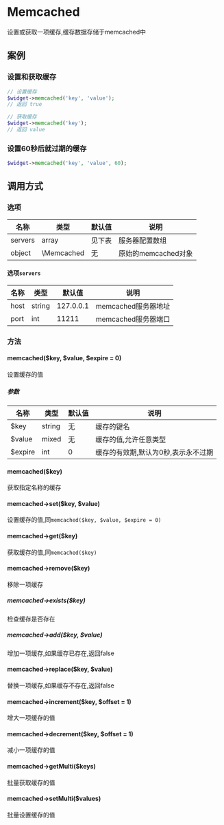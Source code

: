 Memcached
=========

设置或获取一项缓存,缓存数据存储于memcached中

案例
----

### 设置和获取缓存
```php
// 设置缓存
$widget->memcached('key', 'value');
// 返回 true

// 获取缓存
$widget->memcached('key');
// 返回 value
```

### 设置60秒后就过期的缓存
```php
$widget->memcached('key', 'value', 60);
```

调用方式
-------

### 选项

| 名称       | 类型         | 默认值                 | 说明                                                    |
|------------|--------------|------------------------|---------------------------------------------------------|
| servers    | array        | 见下表                 | 服务器配置数组                                          |
| object     | \Memcached   | 无                     | 原始的memcached对象                                     |

#### 选项`servers`
| 名称       | 类型         | 默认值                 | 说明                                                    |
|------------|--------------|------------------------|---------------------------------------------------------|
| host       | string       | 127.0.0.1              | memcached服务器地址                                     |
| port       | int          | 11211                  | memcached服务器端口                                     |

### 方法

#### memcached($key, $value, $expire = 0)
设置缓存的值

##### 参数

| 名称      | 类型      | 默认值    | 说明                                  |
|-----------|-----------|-----------|---------------------------------------|
| $key      | string    | 无        | 缓存的键名                            |
| $value    | mixed     | 无        | 缓存的值,允许任意类型                 |
| $expire   | int       | 0         | 缓存的有效期,默认为0秒,表示永不过期   |

#### memcached($key)
获取指定名称的缓存

#### memcached->set($key, $value)
设置缓存的值,同`memcached($key, $value, $expire = 0)`

#### memcached->get($key)
获取缓存的值,同`memcached($key)`

#### memcached->remove($key)
移除一项缓存

##### memcached->exists($key)
检查缓存是否存在

##### memcached->add($key, $value)
增加一项缓存,如果缓存已存在,返回false

#### memcached->replace($key, $value)
替换一项缓存,如果缓存不存在,返回false

#### memcached->increment($key, $offset = 1)
增大一项缓存的值

#### memcached->decrement($key, $offset = 1)
减小一项缓存的值

#### memcached->getMulti($keys)
批量获取缓存的值

#### memcached->setMulti($values)
批量设置缓存的值